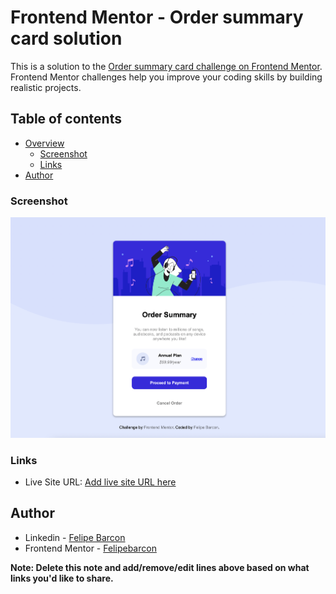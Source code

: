 # Frontend Mentor - Order summary card solution

This is a solution to the [Order summary card challenge on Frontend Mentor](https://www.frontendmentor.io/challenges/order-summary-component-QlPmajDUj). Frontend Mentor challenges help you improve your coding skills by building realistic projects.

## Table of contents

- [Overview](#overview)
  - [Screenshot](#screenshot)
  - [Links](#links)
- [Author](#author)

### Screenshot

![](./images/screenshot.png)

### Links

- Live Site URL: [Add live site URL here](https://order-summary-component-main-felipe.netlify.app/)

## Author

- Linkedin - [Felipe Barcon](https://www.linkedin.com/in/felipe-barcon/)
- Frontend Mentor - [Felipebarcon](https://www.frontendmentor.io/profile/Felipebarcon)


**Note: Delete this note and add/remove/edit lines above based on what links you'd like to share.**
